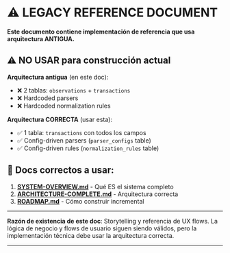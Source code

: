 # ⚠️ LEGACY REFERENCE DOCUMENT

**Este documento contiene implementación de referencia que usa arquitectura ANTIGUA.**

## ⚠️ NO USAR para construcción actual

**Arquitectura antigua** (en este doc):
- ❌ 2 tablas: `observations` + `transactions`
- ❌ Hardcoded parsers
- ❌ Hardcoded normalization rules

**Arquitectura CORRECTA** (usar esta):
- ✅ 1 tabla: `transactions` con todos los campos
- ✅ Config-driven parsers (`parser_configs` table)
- ✅ Config-driven rules (`normalization_rules` table)

## 📖 Docs correctos a usar:

1. **[SYSTEM-OVERVIEW.md](../01-foundation/SYSTEM-OVERVIEW.md)** - Qué ES el sistema completo
2. **[ARCHITECTURE-COMPLETE.md](../01-foundation/ARCHITECTURE-COMPLETE.md)** - Arquitectura correcta
3. **[ROADMAP.md](../01-foundation/ROADMAP.md)** - Cómo construir incremental

---

**Razón de existencia de este doc**: Storytelling y referencia de UX flows. La lógica de negocio y flows de usuario siguen siendo válidos, pero la implementación técnica debe usar la arquitectura correcta.

---
